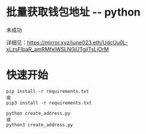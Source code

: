 # 批量获取钱包地址 -- python
未成功

详细见：https://mirror.xyz/june023.eth/UdcUu0L-xLzsFIbaR_amRMfxlWSLN0jUTgjlTsLjOrM


# 快速开始

```
pip install -r requirements.txt
或
pip3 install -r requirements.txt

python create_address.py
或
python3 create_address.py
```
